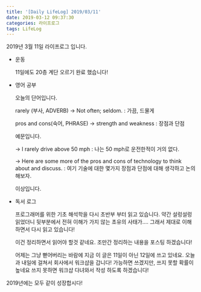 ```yaml
---
title: '[Daily LifeLog] 2019/03/11'
date: 2019-03-12 09:37:30
categories: 라이프로그
tags: LifeLog
---
```


2019년 3월 11일 라이프로그 입니다.

- 운동

  11일에도 20층 계단 오르기 완료 했습니다!

- 영어 공부

  오늘의 단어입니다.

  rarely (부사, ADVERB)
    -> Not often; seldom.
    : 가끔, 드물게

  pros and cons(숙어, PHRASE)
    -> strength and weakness
    : 장점과 단점

  예문입니다.

  -> I rarely drive above 50 mph 
  : 나는 50 mph로 운전한적이 거의 없다.

  -> Here are some more of the pros and cons of technology to think about and discuss.
  : 여기 기술에 대한 몇가지 장점과 단점에 대해 생각하고 논의 해보자.

  이상입니다.

- 독서 로그

  프로그래머를 위한 기초 해석학을 다시 초반부 부터 읽고 있습니다.
  약간 설렁설렁 읽었더니 뒷부분에서 전혀 이해가 가지 않는 초유의 사태가....
  그래서 제대로 이해하면서 다시 읽고 있습니다!

  이건 정리하면서 읽어야 할것 같네요.
  조만간 정리하는 내용을 포스팅 하겠습니다!

  어제는 그냥 뻗어버리는 바람에 지금 이 글은 11일이 아닌 12일에 쓰고 있네요.
  오늘과 내일에 걸쳐서 회사에서 워크샵을 갑니다!
  가능하면 쓰겠지만, 쓰지 못할 확률이 높네요
	쓰지 못하면 워크샵 다녀와서 작성 하도록 하겠습니다!

2019년에는 모두 같이 성장합시다!
